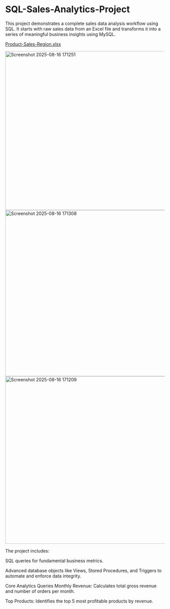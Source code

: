 # SQL-Sales-Analytics-Project

This project demonstrates a complete sales data analysis workflow using SQL. It starts with raw sales data from an Excel file and transforms it into a series of meaningful business insights using MySQL.

[Product-Sales-Region.xlsx](https://github.com/user-attachments/files/21812354/Product-Sales-Region.xlsx)



<img width="1024" height="500" alt="Screenshot 2025-08-16 171251" src="https://github.com/user-attachments/assets/964ab1b1-305b-4f84-bd39-6090d82cc2be" />


<img width="875" height="523" alt="Screenshot 2025-08-16 171308" src="https://github.com/user-attachments/assets/0417325b-c039-4f15-9c57-7c39112484cf" />


<img width="980" height="527" alt="Screenshot 2025-08-16 171209" src="https://github.com/user-attachments/assets/5f1661b6-3a07-45d0-8580-016f43e53d94" />

The project includes:

SQL queries for fundamental business metrics.

Advanced database objects like Views, Stored Procedures, and Triggers to automate and enforce data integrity.

Core Analytics Queries
Monthly Revenue: Calculates total gross revenue and number of orders per month.

Top Products: Identifies the top 5 most profitable products by revenue.
